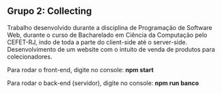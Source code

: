 ## Grupo 2: Collecting
Trabalho desenvolvido durante a disciplina de Programação de Software Web, durante o curso de Bacharelado em Ciência da Computação pelo CEFET-RJ, indo de toda a parte do client-side até o server-side.
Desenvolvimento de um website com o intuito de venda de produtos para colecionadores.


Para rodar o front-end, digite no console: **npm start**

Para rodar o back-end (servidor), digite no console: **npm run banco**
